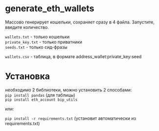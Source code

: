 # generate_eth_wallets
Массово генерирует кошельки, сохраняет сразу в 4 файла. Запустите, введите количество.  
  
```wallets.txt``` - только кошельки  
```private_key.txt``` - только приватники  
```seeds.txt``` - только сид-фразы  

```wallets.csv``` - таблица, в формате address_wallet:private_key:seed

# Установка

необходимо 2 библиотеки, можно установить 2 способами:  
```pip install pandas``` (для таблицы)  
```pip install eth_account bip_utils```  

или:  

```pip install -r requirements.txt``` (установит автоматически из requirements.txt)
